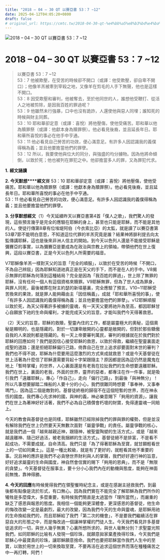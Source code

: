 ```yaml
---
title: "2018 – 04 – 30 QT 以賽亞書 53：7 ~12"
date: 2025-04-12T04:05:20+0800
draft: false
# original_url: https://cmtc.tw/2018-04-30-qt-%e4%bb%a5%e8%b3%bd%e4%ba%9e%e6%9b%b8-53%ef%bc%9a7-12
---
```


![2018 – 04 – 30 QT 以賽亞書 53：7 ~12](/images/qt.jpg   "2018 – 04 – 30 QT 以賽亞書 53：7 ~12")

# 2018 – 04 – 30 QT 以賽亞書 53：7 ~12

> 以賽亞書 53：7 ~12  
> 53：7 他被欺壓，在受苦的時候卻不開口（或譯：他受欺壓，卻自卑不開口）；他像羊羔被牽到宰殺之地，又像羊在剪毛的人手下無聲，他也是這樣不開口。  
> 53：8 因受欺壓和審判，他被奪去，至於他同世的人，誰想他受鞭打、從活人之地被剪除，是因我百姓的罪過呢？  
> 53：9 他雖然未行強暴，口中也沒有詭詐，人還使他與惡人同埋；誰知死的時候與財主同葬。  
> 53：10 耶和華卻定意（或譯：喜悅）將他壓傷，使他受痛苦。耶和華以他為贖罪祭（或譯：他獻本身為贖罪祭）。他必看見後裔，並且延長年日。耶和華所喜悅的事必在他手中亨通。  
> 53：11 他必看見自己勞苦的功效，便心滿意足。有許多人因認識我的義僕得稱為義；並且他要擔當他們的罪孽。  
> 53：12 所以，我要使他與位大的同分，與強盛的均分擄物。因為他將命傾倒，以致於死；他也被列在罪犯之中。他卻擔當多人的罪，又為罪犯代求。

**1.** **經文誦讀**

**2. 今天默想****經文**賽 53：10 耶和華卻定意（或譯：喜悅）將他壓傷，使他受痛苦。耶和華以他為贖罪祭（或譯：他獻本身為贖罪祭）。他必看見後裔，並且延長年日。耶和華所喜悅的事必在他手中亨通。  
53：11 他必看見自己勞苦的功效，便心滿意足。有許多人因認識我的義僕得稱為義；並且他要擔當他們的罪孽。

**3. 分享默想經文**（1）今天延續昨天以賽亞書第4首「僕人之歌」，我們驚人的發現，這些預言幾乎是完全的應驗在耶穌的身上，甚至也只能是耶穌，而不能是其他的人。使徒行傳第8章有位埃堤阿伯（今衣索比亞）的太監，就是讀了以賽亞書第53章7節不能明白意思，不知道這位代罪的羊羔究竟是誰？結果神將腓利提去向太監傳講耶穌，這也是後來非洲人信主的開始。到今天以色列人還是不能接受耶穌是彌賽亞的事實，以為彌賽亞是要成為在政治與宗教上的領袖，帶領他們在世上復興，這段以賽亞書，正是今天以色列人所需要的福音。

V7耶穌像羊羔一樣對天父的旨意「完全的順服」，以致於在受苦的時候「不開口，不為自己辨屈」因為耶穌知道祂真正是在天父的手下，而不是在人的手中。V8揭示無罪的耶穌為何落到這種結局？完全是因為「我百姓的罪過」，世上除了無罪的耶穌，沒有任何一個人有這個資格來贖罪。V9耶穌無罪，但為了世人成為罪身，與罪人同死，最後被葬在財主約瑟的新墳墓裏，完全應驗了預言。V10\~11耶穌受苦換來的果效，就是罪人能夠藉由主「因信稱義」，成就「耶和華所喜悅的事」，使「有許多人因認識我的義僕得稱為義；並且他要擔當他們的罪孽」。v12耶穌順服以致於死，為天父得著許多被擄的靈魂，有一天天父要將祂升為至高，都因耶穌甘心自願放下祂的生命與權利，才能完成天父的旨意，才能叫我們今天得著救恩。

（2）天父的旨意，耶穌的救贖，聖靈內住的工作，都是屬靈極大的奧秘，這個奧秘是顯明的，也是隱藏的。對於一切謙卑敞開的心靈都是敞開的，但對於那些驕傲自我的人來說則都是隱藏的。有一天上帝要審判萬民，審判的根據就在於我們對於耶穌的回應如何？我們是因信心接受耶穌的救恩，以致於得救，繼續在聖靈裏面走成聖的道路；還是拒絕耶穌偏行己路，倚靠自己在世上追求卻要面對末世的審判？我們也不得不說，耶穌為什麼要用這麼激烈的方式來成就救恩？或是今天基督徒在世上活著為什麼信了耶穌還需要背起十字架跟隨主？原因都是因為這仍然是魔鬼在地上「暫時掌權」的世界，人心裏面還是有老我在拉扯我們的生命想要遠離耶穌。我們在世上，裏面的老我，外面的世界，靈界的惡者，都專注在作一件事，就是吸引我們「遠離耶穌」，專心「作自己」，走向「偏行己路」，到最後「與神無分」！所以凡事想要腳踏二條船的人要十分的小心，我們很難同時想要「事奉神，又事奉瑪門」，因為這二個是敵對的。基督徒終極的歸宿不在這個短暫的世界，而在神永恆的國度。我們專心先求神的國，與神的義，神必樂意賜下「夠用的資源」，讓我們在世上為著神好好活著，我們不必為自己積儹會朽壞的財寶，免得連靈魂一同賠上。

今天的教會與基督徒也是同樣，耶穌雖然已經除掉我們的罪與罪的權勢，但是並沒有解除我們在世上仍然要天天無數次面對「屬靈爭戰」的責任。屬靈爭戰的核心，就是我們過一個「越來越親近神，跟隨神，被聖靈陶塑的生活方式」，或是「越來越遠離神、隨己好過活，被老我捆綁的生活方式」。基督徒絕不是排富，不是看不起成功，不需要成就，自命清高。我們只是「為了得著耶穌為至寶，就甘願輕看世上的一切如同糞土」。這是一種比較級，就是有了更好的，就輕看其他不重要的事。況且神的應許是我們不必貪戀世界財利與人的掌聲，我們好好遵行神的旨意，好好追求屬靈的生命與國度，神自然會信實的賜下「夠用的恩典」，而不是「無限的貪婪」。今天基督徒在服事主，要十分小心我們內在的動機與態度，能夠在神面前無愧，靠神得勝。

**4. 今天的回應**有時候覺得我們在領聖餐時紀念主，或是在感謝主拯救我們，到最後都有點像是流於形式，有口無心。因為我們實在不能完全了解耶穌為我們所作的犧牲是多麼偉大，多麼重要，有時候我們簡直是太過當作「理所當然」，而嚴重的缺乏了感恩與報恩的態度。我相信一個能夠更深體會，更深感恩的基督徒，他生命的悔改改變一定是最劇烈，最大的改變，因為我們今天的生命與靈魂，是耶穌用祂的生命換給我們的，而且耶穌給了我們「第二次的機會」，不是要我們繼續活在罪惡自大的形態之中，而是悔改過一個讓神掌權的門徒人生。今天我們看見許多基督徒追求的一切，與世人幾乎無異？心裏所想所求的，與世人毫無分別？求聖靈光照我們，如同耶穌的比喻有人發現一個珍珠，就願意拋家棄產換得珍珠，今天我們是耶穌心中最寶貴的珍珠，讓耶穌願意捨命。我們也要把耶穌當作我們人生中的至寶，以致於用世上的一切來換取至寶，不要再活在追求這個世界而落在種種痛苦之中一再打轉，阿們！